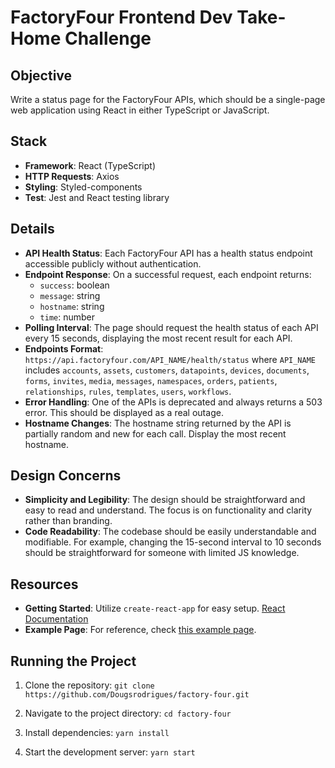 # FactoryFour Frontend Dev Take-Home Challenge

## Objective

Write a status page for the FactoryFour APIs, which should be a single-page web application using React in either TypeScript or JavaScript.

## Stack

- **Framework**: React (TypeScript)
- **HTTP Requests**: Axios
- **Styling**: Styled-components
- **Test**: Jest and React testing library

## Details

- **API Health Status**: Each FactoryFour API has a health status endpoint accessible publicly without authentication.
- **Endpoint Response**: On a successful request, each endpoint returns:
  - `success`: boolean
  - `message`: string
  - `hostname`: string
  - `time`: number
- **Polling Interval**: The page should request the health status of each API every 15 seconds, displaying the most recent result for each API.
- **Endpoints Format**: `https://api.factoryfour.com/API_NAME/health/status` where `API_NAME` includes `accounts`, `assets`, `customers`, `datapoints`, `devices`, `documents`, `forms`, `invites`, `media`, `messages`, `namespaces`, `orders`, `patients`, `relationships`, `rules`, `templates`, `users`, `workflows`.
- **Error Handling**: One of the APIs is deprecated and always returns a 503 error. This should be displayed as a real outage.
- **Hostname Changes**: The hostname string returned by the API is partially random and new for each call. Display the most recent hostname.

## Design Concerns

- **Simplicity and Legibility**: The design should be straightforward and easy to read and understand. The focus is on functionality and clarity rather than branding.
- **Code Readability**: The codebase should be easily understandable and modifiable. For example, changing the 15-second interval to 10 seconds should be straightforward for someone with limited JS knowledge.

## Resources

- **Getting Started**: Utilize `create-react-app` for easy setup. [React Documentation](https://reactjs.org/docs/create-a-new-react-app.html)
- **Example Page**: For reference, check [this example page](https://jthai006.github.io/FactoryFour/).

## Running the Project

1. Clone the repository:
  ``git clone https://github.com/Dougsrodrigues/factory-four.git``

2. Navigate to the project directory:
``cd factory-four``

3. Install dependencies:
``yarn install``

4. Start the development server:
``yarn start``